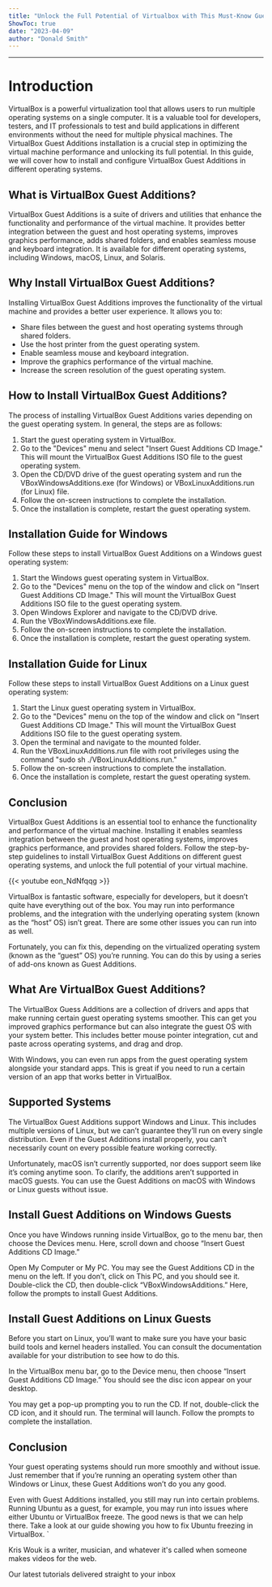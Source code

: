 ```yaml
---
title: "Unlock the Full Potential of Virtualbox with This Must-Know Guest Additions Installation Guide!"
ShowToc: true 
date: "2023-04-09"
author: "Donald Smith"
---
```

*****
# Introduction

VirtualBox is a powerful virtualization tool that allows users to run multiple operating systems on a single computer. It is a valuable tool for developers, testers, and IT professionals to test and build applications in different environments without the need for multiple physical machines. The VirtualBox Guest Additions installation is a crucial step in optimizing the virtual machine performance and unlocking its full potential. In this guide, we will cover how to install and configure VirtualBox Guest Additions in different operating systems.

## What is VirtualBox Guest Additions?

VirtualBox Guest Additions is a suite of drivers and utilities that enhance the functionality and performance of the virtual machine. It provides better integration between the guest and host operating systems, improves graphics performance, adds shared folders, and enables seamless mouse and keyboard integration. It is available for different operating systems, including Windows, macOS, Linux, and Solaris.

## Why Install VirtualBox Guest Additions?

Installing VirtualBox Guest Additions improves the functionality of the virtual machine and provides a better user experience. It allows you to:

- Share files between the guest and host operating systems through shared folders.
- Use the host printer from the guest operating system.
- Enable seamless mouse and keyboard integration.
- Improve the graphics performance of the virtual machine.
- Increase the screen resolution of the guest operating system.

## How to Install VirtualBox Guest Additions?

The process of installing VirtualBox Guest Additions varies depending on the guest operating system. In general, the steps are as follows:

1. Start the guest operating system in VirtualBox.
2. Go to the "Devices" menu and select "Insert Guest Additions CD Image." This will mount the VirtualBox Guest Additions ISO file to the guest operating system.
3. Open the CD/DVD drive of the guest operating system and run the VBoxWindowsAdditions.exe (for Windows) or VBoxLinuxAdditions.run (for Linux) file.
4. Follow the on-screen instructions to complete the installation.
5. Once the installation is complete, restart the guest operating system.

## Installation Guide for Windows

Follow these steps to install VirtualBox Guest Additions on a Windows guest operating system:

1. Start the Windows guest operating system in VirtualBox.
2. Go to the "Devices" menu on the top of the window and click on "Insert Guest Additions CD Image." This will mount the VirtualBox Guest Additions ISO file to the guest operating system.
3. Open Windows Explorer and navigate to the CD/DVD drive.
4. Run the VBoxWindowsAdditions.exe file.
5. Follow the on-screen instructions to complete the installation.
6. Once the installation is complete, restart the guest operating system.

## Installation Guide for Linux

Follow these steps to install VirtualBox Guest Additions on a Linux guest operating system:

1. Start the Linux guest operating system in VirtualBox.
2. Go to the "Devices" menu on the top of the window and click on "Insert Guest Additions CD Image." This will mount the VirtualBox Guest Additions ISO file to the guest operating system.
3. Open the terminal and navigate to the mounted folder.
4. Run the VBoxLinuxAdditions.run file with root privileges using the command "sudo sh ./VBoxLinuxAdditions.run."
5. Follow the on-screen instructions to complete the installation.
6. Once the installation is complete, restart the guest operating system.

## Conclusion

VirtualBox Guest Additions is an essential tool to enhance the functionality and performance of the virtual machine. Installing it enables seamless integration between the guest and host operating systems, improves graphics performance, and provides shared folders. Follow the step-by-step guidelines to install VirtualBox Guest Additions on different guest operating systems, and unlock the full potential of your virtual machine.

{{< youtube eon_NdNfqqg >}} 



VirtualBox is fantastic software, especially for developers,
but it doesn’t quite have everything out of the box. You may run into
performance problems, and the integration with the underlying operating system
(known as the “host” OS) isn’t great. There are some other issues you can run
into as well.
 
Fortunately, you can fix this, depending on the virtualized
operating system (known as the “guest” OS) you’re running. You can do this by
using a series of add-ons known as Guest Additions.
 
## What Are VirtualBox Guest Additions?
 
The VirtualBox Guess Additions are a collection of drivers
and apps that make running certain guest operating systems smoother. This can
get you improved graphics performance but can also integrate the guest OS with
your system better. This includes better mouse pointer integration, cut and
paste across operating systems, and drag and drop.
 
With Windows, you can even run apps from the guest operating
system alongside your standard apps. This is great if you need to run a certain
version of an app that works better in VirtualBox.
 
## Supported Systems
 
The VirtualBox Guest Additions support Windows and Linux.
This includes multiple versions of Linux, but we can’t guarantee they’ll run on
every single distribution. Even if the Guest Additions install properly, you
can’t necessarily count on every possible feature working correctly.
 
Unfortunately, macOS isn’t currently supported, nor does
support seem like it’s coming anytime soon. To clarify, the additions aren’t
supported in macOS guests. You can use the Guest Additions on macOS with
Windows or Linux guests without issue.
 
## Install Guest Additions on Windows Guests
 
Once you have Windows running inside VirtualBox, go to the menu bar, then choose the Devices menu. Here, scroll down and choose “Insert Guest Additions CD Image.”
 
Open My Computer or My PC. You may see the Guest Additions CD in the menu on the left. If you don’t, click on This PC, and you should see it. Double-click the CD, then double-click “VBoxWindowsAdditions.” Here, follow the prompts to install Guest Additions.
 
## Install Guest Additions on Linux Guests
 
Before you start on Linux, you’ll want to make sure you have
your basic build tools and kernel headers installed. You can consult the
documentation available for your distribution to see how to do this.
 
In the VirtualBox menu bar, go to the Device menu, then choose “Insert Guest Additions CD Image.” You should see the disc icon appear on your desktop.
 
You may get a pop-up prompting you to run the CD. If not, double-click the CD icon, and it should run. The terminal will launch. Follow the prompts to complete the installation.
 
## Conclusion
 
Your guest operating systems should run more smoothly and without issue. Just remember that if you’re running an operating system other than Windows or Linux, these Guest Additions won’t do you any good.
 
Even with Guest Additions installed, you still may run into certain problems. Running Ubuntu as a guest, for example, you may run into issues where either Ubuntu or VirtualBox freeze. The good news is that we can help there. Take a look at our guide showing you how to fix Ubuntu freezing in VirtualBox. `
 
Kris Wouk is a writer, musician, and whatever it's called when someone makes videos for the web.
 
Our latest tutorials delivered straight to your inbox





